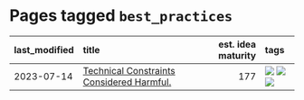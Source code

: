 # Pages tagged `best_practices`

|last_modified|title|est. idea maturity|tags
|:---|:---|---:|:---|
|2023-07-14|[Technical Constraints Considered Harmful.](../constraints_considered_hazardous.md)|177|[![](https://img.shields.io/badge/tag-best_practices-4ea94)](../tags/best_practices.md) [![](https://img.shields.io/badge/tag-engineering-1a4fb0)](../tags/engineering.md) [![](https://img.shields.io/badge/tag-publication-cc5ed7)](../tags/publication.md)|